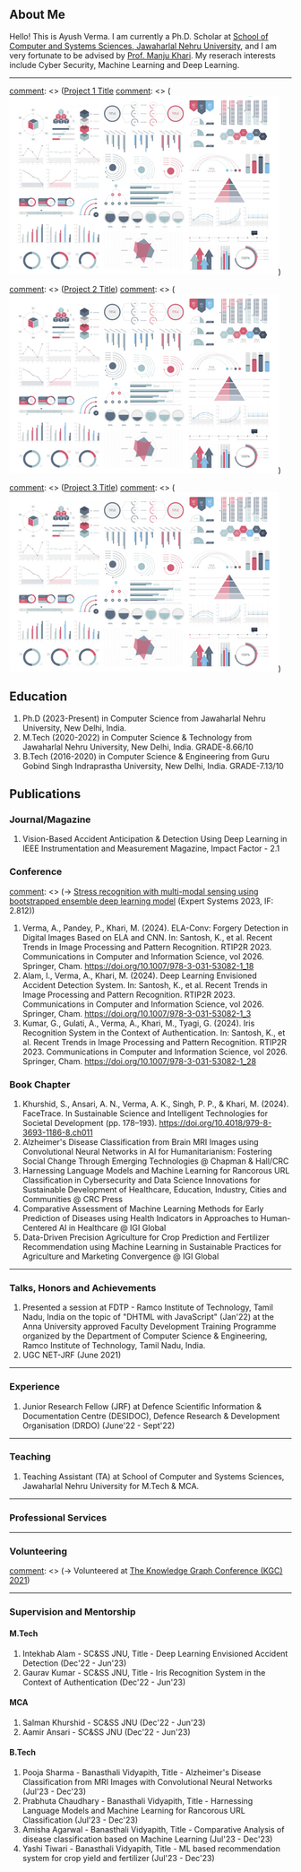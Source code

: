 
## About Me

Hello! This is Ayush Verma. I am currently a Ph.D. Scholar at <a href="https://jnu.ac.in/scss/" target="_blank">School of Computer and Systems Sciences, Jawaharlal Nehru University</a>, and I am very fortunate to be advised by <a href="https://scholar.google.com/citations?user=JB9wY5YAAAAJ&hl=en" target="_blank">Prof. Manju Khari</a>.
My reserach interests include Cyber Security, Machine Learning and Deep Learning. 

---

[comment]: <> (### Projects)

[comment]: <> ([Project 1 Title](/sample_page)
[comment]: <> (<img src="images/dummy_thumbnail.jpg?raw=true"/>)

[comment]: <> (---)
[comment]: <> ([Project 2 Title](/pdf/sample_presentation.pdf))
[comment]: <> (<img src="images/dummy_thumbnail.jpg?raw=true"/>)

[comment]: <> (---)
[comment]: <> ([Project 3 Title](http://example.com/))
[comment]: <> (<img src="images/dummy_thumbnail.jpg?raw=true"/>)

[comment]: <> (---)

## Education
1. Ph.D (2023-Present) in Computer Science from Jawaharlal Nehru University, New Delhi, India.
2. M.Tech (2020-2022) in Computer Science & Technology from Jawaharlal Nehru University, New Delhi, India. GRADE-8.66/10
3. B.Tech (2016-2020) in Computer Science & Engineering from Guru Gobind Singh Indraprastha University, New Delhi, India. GRADE-7.13/10

## Publications

### Journal/Magazine

1. Vision-Based Accident Anticipation & Detection Using Deep Learning in IEEE Instrumentation and Measurement Magazine, Impact Factor - 2.1

### Conference

[comment]: <> (-> <a href="https://onlinelibrary.wiley.com/doi/abs/10.1111/exsy.13239">Stress recognition with multi-modal sensing using bootstrapped ensemble deep learning model</a> (Expert Systems 2023, IF: 2.812))
1. Verma, A., Pandey, P., Khari, M. (2024). ELA-Conv: Forgery Detection in Digital Images Based on ELA and CNN. In: Santosh, K., et al. Recent Trends in Image Processing and Pattern Recognition. RTIP2R 2023. Communications in Computer and Information Science, vol 2026. Springer, Cham. <a href="https://doi.org/10.1007/978-3-031-53082-1_18" target="_blank">https://doi.org/10.1007/978-3-031-53082-1_18</a><br>
2. Alam, I., Verma, A., Khari, M. (2024). Deep Learning Envisioned Accident Detection System. In: Santosh, K., et al. Recent Trends in Image Processing and Pattern Recognition. RTIP2R 2023. Communications in Computer and Information Science, vol 2026. Springer, Cham. <a href="https://doi.org/10.1007/978-3-031-53082-1_3" target="_blank">https://doi.org/10.1007/978-3-031-53082-1_3</a><br>
3. Kumar, G., Gulati, A., Verma, A., Khari, M., Tyagi, G. (2024). Iris Recognition System in the Context of Authentication. In: Santosh, K., et al. Recent Trends in Image Processing and Pattern Recognition. RTIP2R 2023. Communications in Computer and Information Science, vol 2026. Springer, Cham. <a href="https://doi.org/10.1007/978-3-031-53082-1_28" target="_blank">https://doi.org/10.1007/978-3-031-53082-1_28</a><br>

### Book Chapter

1. Khurshid, S., Ansari, A. N., Verma, A. K., Singh, P. P., & Khari, M. (2024). FaceTrace. In Sustainable Science and Intelligent Technologies for Societal Development (pp. 178–193). <a href="https://doi.org/10.4018/979-8-3693-1186-8.ch011" target="_blank">https://doi.org/10.4018/979-8-3693-1186-8.ch011</a><br>
2. Alzheimer's Disease Classification from Brain MRI Images using Convolutional Neural Networks in AI for Humanitarianism: Fostering Social Change Through Emerging Technologies @ Chapman & Hall/CRC<br>
3. Harnessing Language Models and Machine Learning for Rancorous URL Classification in Cybersecurity and Data Science Innovations for Sustainable Development of Healthcare, Education, Industry, Cities and Communities @ CRC Press<br>
4. Comparative Assessment of Machine Learning Methods for Early Prediction of Diseases using Health Indicators in Approaches to Human-Centered AI in Healthcare @ IGI Global<br>
5. Data-Driven Precision Agriculture for Crop Prediction and Fertilizer Recommendation using Machine Learning in Sustainable Practices for Agriculture and Marketing Convergence @ IGI Global<br>

---

### Talks, Honors and Achievements

1. Presented a session at FDTP - Ramco Institute of Technology, Tamil Nadu, India on the topic of "DHTML with JavaScript" (Jan'22) at the Anna University approved Faculty Development Training Programme organized by the Department of Computer Science & Engineering, Ramco Institute of Technology, Tamil Nadu, India.
2. UGC NET-JRF (June 2021)

---

### Experience

1. Junior Research Fellow (JRF) at Defence Scientific Information & Documentation Centre (DESIDOC), Defence Research & Development Organisation (DRDO) (June'22 - Sept'22)

---
### Teaching

1. Teaching Assistant (TA) at School of Computer and Systems Sciences, Jawaharlal Nehru University for M.Tech & MCA.

---
### Professional Services
[comment]: <> (-> Reviewer for ASONAM 2023)

---
### Volunteering

[comment]: <> (-> Volunteered at <a href="https://www.knowledgegraph.tech/kgc2021/">The Knowledge Graph Conference (KGC) 2021</a>)

---
### Supervision and Mentorship

#### M.Tech
1. Intekhab Alam - SC&SS JNU,  Title - Deep Learning Envisioned Accident Detection (Dec'22 - Jun'23)<br>
2. Gaurav Kumar - SC&SS JNU, Title - Iris Recognition System in the Context of Authentication (Dec'22 - Jun'23)<br>

#### MCA
1. Salman Khurshid - SC&SS JNU (Dec'22 - Jun'23)<br>
2. Aamir Ansari - SC&SS JNU (Dec'22 - Jun'23)<br>

#### B.Tech
1. Pooja Sharma - Banasthali Vidyapith, Title - Alzheimer's Disease Classification from MRI Images with Convolutional Neural Networks (Jul'23 - Dec'23) <br>
2. Prabhuta Chaudhary - Banasthali Vidyapith, Title - Harnessing Language Models and Machine Learning for Rancorous URL Classification (Jul'23 - Dec'23) <br>
3. Amisha Agarwal - Banasthali Vidyapith, Title - Comparative Analysis of disease classification based on
Machine Learning (Jul'23 - Dec'23) <br>
4. Yashi Tiwari - Banasthali Vidyapith, Title - ML based recommendation system for crop yield and fertilizer (Jul'23 - Dec'23) <br>




